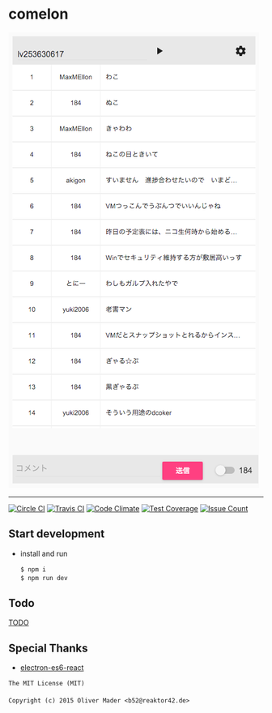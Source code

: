 # comelon

![demo](./assets/img/demo.png)

- - -

[![Circle CI](https://circleci.com/gh/MaxMEllon/comelon.svg?style=svg)](https://circleci.com/gh/MaxMEllon/comelon)
[![Travis CI](https://travis-ci.org/MaxMEllon/comelon.svg?branch=master)](https://travis-ci.org/MaxMEllon/comelon)
[![Code Climate](https://codeclimate.com/github/MaxMEllon/comelon/badges/gpa.svg)](https://codeclimate.com/github/MaxMEllon/comelon)
[![Test Coverage](https://codeclimate.com/github/MaxMEllon/comelon/badges/coverage.svg)](https://codeclimate.com/github/MaxMEllon/comelon/coverage)
[![Issue Count](https://codeclimate.com/github/MaxMEllon/comelon/badges/issue_count.svg)](https://codeclimate.com/github/MaxMEllon/comelon)

## Start development

- install and run

  ```sh
  $ npm i
  $ npm run dev
  ```

## Todo

[TODO](./TODO.md)

## Special Thanks

- [electron-es6-react](https://github.com/b52/electron-es6-react)

```txt
The MIT License (MIT)

Copyright (c) 2015 Oliver Mader <b52@reaktor42.de>
```
